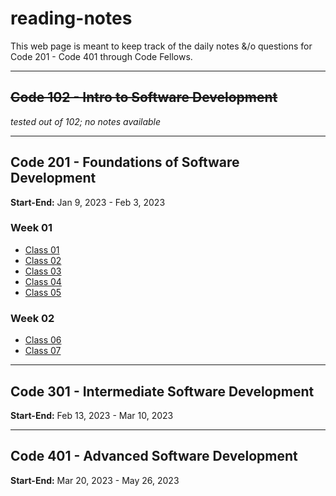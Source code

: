 # reading-notes
This web page is meant to keep track of the daily notes &/o questions for Code 201 - Code 401 through Code Fellows.

-----
## ~~Code 102 - Intro to Software Development~~
*tested out of 102; no notes available*

-----
## Code 201 - Foundations of Software Development
**Start-End:** Jan 9, 2023 - Feb 3, 2023

### Week 01
- [Class 01](https://kmartwork.github.io/reading-notes/class-01)
- [Class 02](https://kmartwork.github.io/reading-notes/class-02)
- [Class 03](https://kmartwork.github.io/reading-notes/class-03)
- [Class 04](https://kmartwork.github.io/reading-notes/class-04)
- [Class 05](https://kmartwork.github.io/reading-notes/class-05)

### Week 02
- [Class 06](https://kmartwork.github.io/reading-notes/class-06)
- [Class 07](https://kmartwork.github.io/reading-notes/class-07)

-----
## Code 301 - Intermediate Software Development
**Start-End:** Feb 13, 2023 - Mar 10, 2023


-----
## Code 401 - Advanced Software Development
**Start-End:** Mar 20, 2023 - May 26, 2023

